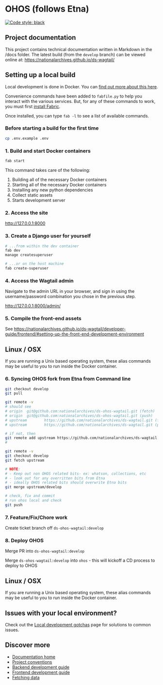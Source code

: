 # OHOS (follows Etna)

[![Code style: black](https://img.shields.io/badge/code%20style-black-000000.svg)](https://github.com/psf/black)

## Project documentation

This project contains technical documentation written in Markdown in the /docs folder. The latest build (from the `develop` branch) can be viewed online at:
https://nationalarchives.github.io/ds-wagtail/


## Setting up a local build

Local development is done in Docker. You can [find out more about this here](https://nationalarchives.github.io/ds-wagtail/developer-guide/project-conventions/).

Convenience commands have been added to `fabfile.py` to help you interact with the various services. But, for any of these commands to work, you must first [install Fabric](https://www.fabfile.org/installing.html).

Once installed, you can type `fab -l` to see a list of available commands.

### Before starting a build for the first time

```sh
cp .env.example .env
```

### 1. Build and start Docker containers

```sh
fab start
```

This command takes care of the following:

1. Building all of the necessary Docker containers
2. Starting all of the necessary Docker containers
3. Installing any new python dependencies
4. Collect static assets
5. Starts development server

### 2. Access the site

<http://127.0.0.1:8000>

### 3. Create a Django user for yourself

```sh
# ...from within the dev container
fab dev
manage createsuperuser

# ...or on the host machine
fab create-superuser
```

### 4. Access the Wagtail admin

Navigate to the admin URL in your browser, and sign in using the username/password combination you chose in the previous step.

<http://127.0.0.1:8000/admin/>

### 5. Compile the front-end assets
See https://nationalarchives.github.io/ds-wagtail/developer-guide/frontend/#setting-up-the-front-end-development-environment

## Linux / OSX
If you are running a Unix based operating system, these alias commands may be useful to you to run inside the Docker container.

### 6. Syncing OHOS fork from Etna from Command line

```sh
git checkout develop
git pull

git remote -v
# should see
# origin  git@github.com:nationalarchives/ds-ohos-wagtail.git (fetch)
# origin  git@github.com:nationalarchives/ds-ohos-wagtail.git (push)
# upstream        https://github.com/nationalarchives/ds-wagtail.git (fetch)
# upstream        https://github.com/nationalarchives/ds-wagtail.git (push)

# if not, then
git remote add upstream https://github.com/nationalarchives/ds-wagtail.git
#

git remote -v
git checkout develop
git fetch upstream

# NOTE: 
# - Keep out non OHOS related bits- ex: whatson, collections, etc
# - look out for any overritten bits from Etna
# - ideally OHOS related bits should overwrite Etna bits
git merge upstream/develop

# check, fix and commit
# run ohos local and check 
git push
```

### 7. Feature/Fix/Chore work

Create ticket branch off `ds-ohos-wagtail:develop`


### 8. Deploy OHOS

Merge PR into `ds-ohos-wagtail:develop`

Merge `ds-ohos-wagtail:develop` into `ohos` - this will kickoff a CD process to deploy to OHOS


## Linux / OSX
If you are running a Unix based operating system, these alias commands may be useful to you to run inside the Docker container.

## Issues with your local environment?

Check out the [Local development gotchas](https://nationalarchives.github.io/ds-wagtail/developer-guide/local-development-gotchas/) page for solutions to common issues.

## Discover more

- [Documentation home](https://nationalarchives.github.io/ds-wagtail/)
- [Project conventions](https://nationalarchives.github.io/ds-wagtail/developer-guide/project-conventions/)
- [Backend development guide](https://nationalarchives.github.io/ds-wagtail/developer-guide/backend/)
- [Frontend development guide](https://nationalarchives.github.io/ds-wagtail/developer-guide/frontend/)
- [Fetching data](https://nationalarchives.github.io/ds-wagtail/developer-guide/fetching-data/)
